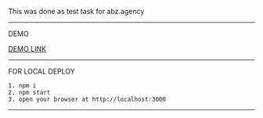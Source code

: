 This was done as test task for abz.agency

------------------------------------------------------

DEMO

[DEMO LINK](https://enjsadman.github.io/)

------------------------------------------------------

FOR LOCAL DEPLOY

```
1. npm i
2. npm start
3. open your browser at http://localhost:3000
```

------------------------------------------------------
